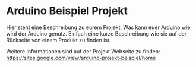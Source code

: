 # Arduino Beispiel Projekt
Hier steht eine Beschreibung zu eurem Projekt. Was kann euer Arduino wie wird der Arduino genutz. 
Einfach eine kurze Beschreibung wie sie auf der Rückseite von einem Produkt zu finden ist.

Weitere Informationen sind auf der Projekt Webseite zu finden: https://sites.google.com/view/arduino-projekt-beispiel/home 
